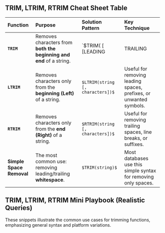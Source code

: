 ## TRIM, LTRIM, RTRIM Cheat Sheet Table

| Function | Purpose | Solution Pattern | Key Technique |
| :--- | :--- | :--- | :--- |
| **`TRIM`** | Removes characters from **both the beginning and end** of a string. | `$TRIM( [ [LEADING | TRAILING | BOTH] [characters] FROM ] string)$` | The ANSI standard function; allows specifying *which* characters to remove (default is space). |
| **`LTRIM`** | Removes characters only from the **beginning (Left)** of a string. | `$LTRIM(string [, characters])$` | Useful for removing leading spaces, prefixes, or unwanted symbols. |
| **`RTRIM`** | Removes characters only from the **end (Right)** of a string. | `$RTRIM(string [, characters])$` | Useful for removing trailing spaces, line breaks, or suffixes. |
| **Simple Space Removal** | The most common use: removing leading/trailing **whitespace**. | `$TRIM(string)$` | Most databases use this simple syntax for removing only spaces. |

## TRIM, LTRIM, RTRIM Mini Playbook (Realistic Queries)

These snippets illustrate the common use cases for trimming functions, emphasizing general syntax and platform variations.

